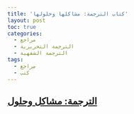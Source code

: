 ```yaml
---
title: 'كتاب الترجمة: مشاكلها وحلولها'
layout: post
toc: true
categories:
  - مراجع
  - الترجمة التحريرية
  - الترجمة الشفهية
tags:
  - مراجع
  - كتب
---
```


## [الترجمة: مشاكل وحلول](https://www.goodreads.com/book/show/5655913-translation-as-problems-and-solutions)